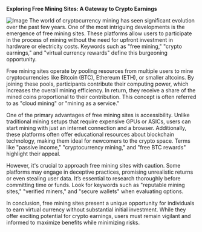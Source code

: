 **Exploring Free Mining Sites: A Gateway to Crypto Earnings**


![Image](https://github.com/user-attachments/assets/31692037-0104-4703-abd1-696b6a7dd41b)
The world of cryptocurrency mining has seen significant evolution over the past few years. One of the most intriguing developments is the emergence of free mining sites. These platforms allow users to participate in the process of mining without the need for upfront investment in hardware or electricity costs. Keywords such as "free mining," "crypto earnings," and "virtual currency rewards" define this burgeoning opportunity.

Free mining sites operate by pooling resources from multiple users to mine cryptocurrencies like Bitcoin (BTC), Ethereum (ETH), or smaller altcoins. By joining these pools, participants contribute their computing power, which increases the overall mining efficiency. In return, they receive a share of the mined coins proportional to their contribution. This concept is often referred to as "cloud mining" or "mining as a service."

One of the primary advantages of free mining sites is accessibility. Unlike traditional mining setups that require expensive GPUs or ASICs, users can start mining with just an internet connection and a browser. Additionally, these platforms often offer educational resources about blockchain technology, making them ideal for newcomers to the crypto space. Terms like "passive income," "cryptocurrency mining," and "free BTC rewards" highlight their appeal.

However, it's crucial to approach free mining sites with caution. Some platforms may engage in deceptive practices, promising unrealistic returns or even stealing user data. It’s essential to research thoroughly before committing time or funds. Look for keywords such as "reputable mining sites," "verified miners," and "secure wallets" when evaluating options.

In conclusion, free mining sites present a unique opportunity for individuals to earn virtual currency without substantial initial investment. While they offer exciting potential for crypto earnings, users must remain vigilant and informed to maximize benefits while minimizing risks.